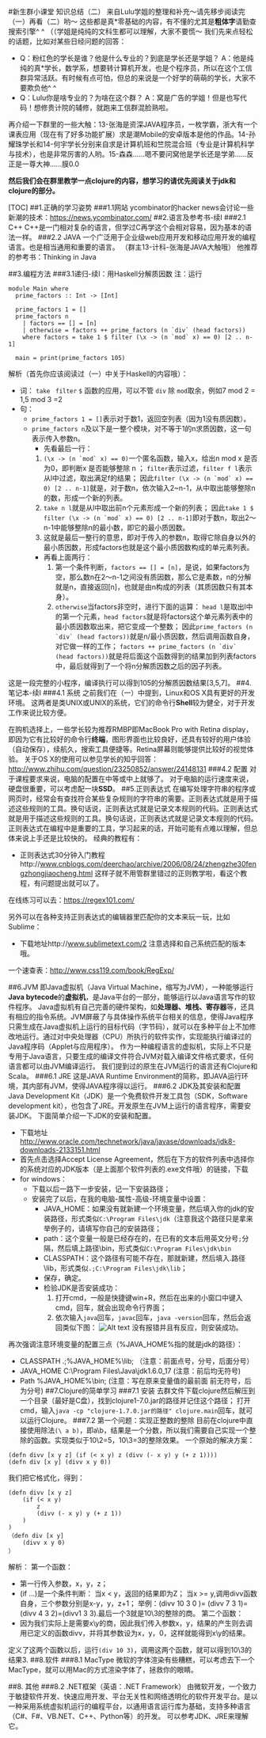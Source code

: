 #新生群小课堂 知识总结（二）
来自Lulu学姐的整理和补充～请先移步阅读完（一）再看（二）哟～
这些都是真*零基础的内容，有不懂的尤其是**粗体字**请勤查搜索引擎^ ^ （（学姐是纯纯的文科生都可以理解，大家不要慌～
我们先来点轻松的话题，比如对某些日经问题的回答：
- Q：粉红色的学长是谁？他是什么专业的？到底是学长还是学姐？
 A：他是纯纯的真*学长，数学系，想要转计算机开发，也是个程序员，所以在这个工信群异常活跃。有时候有点可怕，但总的来说是一个好学的萌萌的学长，大家不要欺负他^ ^
- Q：Lulu你是啥专业的？为啥在这个群？
 A：窝是广告的学姐！但是也写代码！想修贵计院的辅修，就跑来工信群混脸熟啦。

再介绍一下群里的一些大触：13-张海是资深JAVA程序员，一枚学霸，浙大有一个课表应用（现在有了好多功能扩展）求是潮Mobile的安卓版本是他的作品。14-孙耀珠学长和14-何宇学长分别来自求是计算机班和竺院混合班（专业是计算机科学与技术），也是非常厉害的人哟。15-森森……嗯不要问窝他是学长还是学弟……反正是一尊大神……膜0.0

**然后我们会在群里教学一点clojure的内容，想学习的请优先阅读关于jdk和clojure的部分。**

[TOC]
##1.正确的学习姿势
###1.1网站
ycombinator的hacker news会讨论一些新潮的技术：https://news.ycombinator.com/
##2.语言及参考书-续I
###2.1 C++
C++是一门相对复杂的语言，但学过C再学这个会相对容易，因为基本的语法一样。
###2.2 JAVA
一个广泛用于企业级web应用开发和移动应用开发的编程语言。也是相当通用和重要的语言。
（群主13-计科-张海是JAVA大触哦）
他推荐的参考书：Thinking in Java

##3.编程方法
###3.1递归-续I：用Haskell分解质因数
注：运行
```
module Main where
  prime_factors :: Int -> [Int]

  prime_factors 1 = []
  prime_factors n
    | factors == [] = [n]
	| otherwise = factors ++ prime_factors (n `div` (head factors))
    where factors = take 1 $ filter (\x -> (n `mod` x) == 0) [2 .. n-1]

  main = print(prime_factors 105)
```
解析（首先你应该阅读过（一）中关于Haskell的内容哦）：
- 词：
`take `
`filter`
`$` 函数的应用，可以不管
`div` 除
`mod`取余，例如7 mod 2 = 1,5 mod 3 =2
- 句：
	- `prime_factors 1 = []`表示对于数1，返回空列表（因为1没有质因数）。
	- `prime_factors n`及以下是一整个模块，对不等于1的n求质因数，这一句表示传入参数n。
		- 先看最后一行：
		1. ```(\x -> (n `mod` x) == 0)```一个匿名函数，输入x，给出n mod x 是否为0，即判断x 是否能够整除 n ；
	`filter`表示过滤，`filter f l`表示从l中过滤，取出满足f的结果；
	   因此```filter (\x -> (n `mod` x) == 0) [2 .. n-1]```就是，对于数n，依次输入2~n-1，从中取出能够整除n的数，形成一个新的列表。
		 2. `take n l`就是从l中取出前n个元素形成一个新的列表；
	   因此```take 1 $ filter (\x -> (n `mod` x) == 0) [2 .. n-1]```即对于数n，取出2～n-1中能够整除n的最小数，即它的最小质因数。
    	3. 这就是最后一整行的意思，即对于传入的参数n，取得它除自身以外的最小质因数，形成factors也就是这个最小质因数构成的单元素列表。
	  - 再看上面两行：
		  1. 第一个条件判断，`factors == [] = [n]`，是说，如果factors为空，那么数n在2～n-1之间没有质因数，那么它是素数，n的分解就是n，直接返回[n]，也就是由n构成的列表（其质因数只有其本身）。
		  2. `otherwise`当factors非空时，进行下面的运算：
		  `head l`是取出l中的第一个元素，`head factors`就是将factors这个单元素列表中的最小质因数取出来，把它变成一个整数；
		   因此```prime_factors (n `div` (head factors))```就是n/最小质因数，然后调用函数自身，对它做一样的工作；
		   ```factors ++ prime_factors (n `div` (head factors))```就是将后面这个函数得到的结果加到列表factors中，最后就得到了一个将n分解质因数之后的因子列表。

这是一段完整的小程序，编译执行可以得到105的分解质因数结果[3,5,7]。
##4.笔记本-续I
###4.1 系统
之前我们在（一）中提到，Linux和OS X具有更好的开发环境。
这两者是类UNIX或UNIX的系统，它们的命令行**Shell**较为健全，对于开发工作来说比较方便。

在购机选择上，一些学长较为推荐RMBP即MacBook Pro with Retina display，即因为它有比较好的命令行**终端**，图形界面也比较良好，还具有较好的用户体验（自动保存），续航久，搜索工具便捷等。Retina屏幕则能够提供比较好的视觉体验。
关于OS X的使用可以参见学长的知乎回答：http://www.zhihu.com/question/23250852/answer/24148131
###4.2 配置
对于课程要求来说，电脑的配置在中等或中上就够了。
对于电脑的运行速度来说，硬盘很重要，可以考虑配一块**SSD**。
##5.正则表达式
在编写处理字符串的程序或网页时，经常会有查找符合某些复杂规则的字符串的需要。正则表达式就是用于描述这些规则的工具。换句话说，正则表达式就是记录文本规则的代码。正则表达式就是用于描述这些规则的工具。换句话说，正则表达式就是记录文本规则的代码。
正则表达式在编程中是重要的工具，学习起来的话，开始可能有点难以理解，但总体来说上手还是比较快的。
经典的教程有：
- 正则表达式30分钟入门教程http://www.cnblogs.com/deerchao/archive/2006/08/24/zhengzhe30fengzhongjiaocheng.html
这样子就不用管群里错过的正则教学啦，看这个教程，有问题提出就可以了。

在线练习可以去：https://regex101.com/

另外可以在各种支持正则表达式的编辑器里匹配你的文本来玩一玩，比如Sublime：
- 下载地址http://www.sublimetext.com/2
注意选择和自己系统匹配的版本哦。

一个速查表：http://www.css119.com/book/RegExp/

##6.JVM
即Java虚拟机（Java Virtual Machine，缩写为JVM），一种能够运行**Java bytecode**的**虚拟机**，是Java平台的一部分，能够运行以Java语言写作的软件程序。
Java虚拟机有自己完善的硬件架构，如**处理器、堆栈、寄存器**等，还具有相应的指令系统。JVM屏蔽了与具体操作系统平台相关的信息，使得Java程序只需生成在Java虚拟机上运行的目标代码（字节码），就可以在多种平台上不加修改地运行。通过对中央处理器（CPU）所执行的软件实作，实现能执行编译过的Java程序码（Applet与应用程序）。
作为一种编程语言的虚拟机，实际上不只是专用于Java语言，只要生成的编译文件符合JVM对载入编译文件格式要求，任何语言都可以由JVM编译运行。
我们提到过的原生在JVM运行的语言还有Clojure和Scala。
###6.1 JRE
这是JAVA Runtime Environment的简称，即JAVA运行环境，其内部有JVM，使得JAVA程序得以运行。
###6.2 JDK及其安装和配置
Java Development Kit（JDK）是一个免费软件开发工具包（SDK，Software development kit），也包含了JRE。开发原生在JVM上运行的语言程序，需要安装JDK。
下面简单介绍一下JDK的安装和配置。
- 下载地址
http://www.oracle.com/technetwork/java/javase/downloads/jdk8-downloads-2133151.html
- 首先点击选择Accept License Agreement，然后在下方的软件列表中选择你的系统对应的JDK版本（是上面那个软件列表的.exe文件哦）的链接，下载
- for windows：
	- 下载以后一路下一步安装，记一下安装路径；
	- 安装完了以后，在我的电脑-属性-高级-环境变量中设置：
		- JAVA_HOME：如果没有就新建一个环境变量，然后填入你的jdk的安装路径，形式类似`C:\Program Files\jdk`（注意我这个路径只是拿来举例子的，请填写你自己的安装路径；
		- path：这个变量一般是已经存在的，在已有的文本后用英文分号`;`分隔，然后填上路径\bin，形式类似`C:\Program Files\jdk\bin`
		- CLASSPATH：这个路径有可能不存在，那就新建，然后填入.路径\lib，形式类似`.;C:\Program Files\jdk\lib`；
		- 保存，确定。
		- 检验JDK是否安装成功：
			1. 打开cmd，一般是快捷键win+R，然后在出来的小窗口中键入cmd，回车，就会出现命令行界面；
			2. 依次输入`java`回车，`javac`回车，`java -version`回车，然后会返回类似下图：
			![Alt text](./0_12778671082NJq.gif)
			没有报错并且有反应，则安装成功。
			
再次强调注意环境变量的配置三点（%JAVA_HOME%指的就是jdk的路径）：
- CLASSPATH   .;%JAVA_HOME%\lib;                 （注意：前面点号，分号，后面分号）
- JAVA_HOME   C:\Program Files\Java\jdk1.6.0_17   (注意：前后均无符号)
- Path        %JAVA_HOME%\bin;              (注意：写在原来变量值的最前面  前无符号，后为分号)
##7.Clojure的简单学习
###7.1 安装
去群文件下载clojure然后解压到一个目录（最好是C盘），找到clojure1-7.0.jar的路径并记住这个路径；
打开cmd，输入`java -cp "clojure-1.7.0.jar的路径" clojure.main`回车，就可以运行Clojure。
###7.2 第一个问题：实现正整数的整除
目前在clojure中直接使用除法`(\ a b)`，即a\b，结果是一个分数，所以我们需要自己实现一个整除的函数。实现类似于10\2=5，10\3=3的整除效果。
一个原始的解决方案：
```
(defn divv [x y z] (if (< x y) z (divv (- x y) y (+ z 1))))
(defn div [x y] (divv x y 0))
```
我们把它格式化，得到：
```
(defn divv [x y z]
	(if (< x y)
		z
		(divv (- x y) y (+ z 1))
	)
)
（defn div [x y]
	(divv x y 0)
）
```
解析：
第一个函数：
- 第一行传入参数，x，y，z；
- (if …)是一个条件判断：
	当x < y，返回的结果即为Z；
	当x >= y,调用divv函数自身，三个参数分别是x-y，y，z+1；
	举例：(divv 10 3 0 )= (divv 7 3 1)=(divv 4 3 2)=(divv1 3 3).最后一个3就是10\3的整除的商。
第二个函数：
- 因为我们实际上是需要x\y的商，因此我们传入参数x，y，结果的产生则去调用已定义的函数divv，并将其参数设为x，y，0，这样就能得到x\y的结果。

定义了这两个函数以后，运行`(div 10 3)`，调用这两个函数，就可以得到10\3的结果3.
##8.软件
###8.1 MacType
微软的字体渲染有些糟糕，可以考虑去下一个MacType，就可以用Mac的方式渲染字体了，拯救你的眼睛。

##8. 其他
###8.2 .NET框架（英语：.NET Framework）
由微软开发，一个致力于敏捷软件开发、快速应用开发、平台无关性和网络透明化的软件开发平台。是以一种采用系统虚拟机运行的编程平台，以通用语言运行库为基础，支持多种语言（C#、F#、VB.NET、C++、Python等）的开发。
可以参考JDK、JRE来理解它。